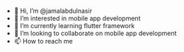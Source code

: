 - 👋 Hi, I’m @jamalabdulnasir
- 👀 I’m interested in mobile app development
- 🌱 I’m currently learning flutter framework
- 💞️ I’m looking to collaborate on mobile app development
- 📫 How to reach me 

<!---
jamalabdulnasir220/jamalabdulnasir220 is a ✨ special ✨ repository because its `README.md` (this file) appears on your GitHub profile.
You can click the Preview link to take a look at your changes.
--->
